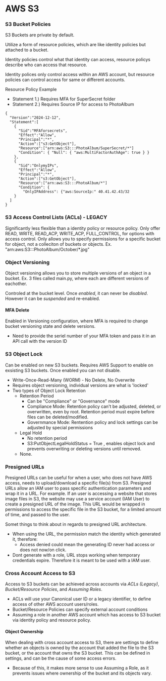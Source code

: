 # AWS S3


### S3 Bucket Policies
S3 Buckets are private by default.

Utilize a form of resource policies, which are like identity policies but attached to a bucket. 

Identity policies control what that identity can access, resource policys describe who can access that resource. 

Identity polices only control access within an AWS account, but resource policies can control access for same or different accounts. 

Resource Policy Example
- Statement 1.) Requires MFA for SuperSecret folder
- Statement 2.) Requires Source IP for access to PhotoAlbum
```
{
  "Version":"2024-12-12",
  "Statement":[
    {
      "Sid":"MFAforsecrets",
      "Effect":"Allow",
      "Principal":"*",
      "Action":["s3:GetObject"],
      "Resource":["arn:aws:S3:::PhotoAlbum/SuperSecret/*"]
      "Condition": { "Null": { "aws:MultiFactorAuthAge": true } }
    },
    {
      "Sid":"OnlymyIPs",
      "Effect":"Allow",
      "Principal":"*",
      "Action":["s3:GetObject"],
      "Resource":["arn:aws:S3:::PhotoAlbum/*"]
      "Condition": {
        "OnlyIPAddress": {"aws:SourceIp:" 40.41.42.43/32
    }
  ]
}
```

### S3 Access Control Lists (ACLs) - LEGACY

Significantly less flexible than a identity policy or resource policy. Only offer READ, WRITE, READ_ACP, WRITE_ACP, FULL_CONTROL, for options with access control. Only allows you to specify permissions for a specific bucket for object, not a colleciton of buckets or objects. Ex. "arn:aws:S3:::PhotoAlbum/October/*.jpg"


### Object Versioning
Object versioning allows you to store multiple versions of an object in a bucket. Ex. 3 files called main.py, where each are different versions of eachother. 

Controled at the bucket level. Once *enabled*, it can never be *disabled*. However it can be *suspended* and re-enabled. 

#### MFA Delete
Enabled in Versioning configuration, where MFA is required to change bucket versioning state and delete versions. 
- Need to provide the seriel number of your MFA token and pass it in an API call with the version ID

### S3 Object Lock

Can be enabled on new S3 buckets. Requires AWS Support to enable on exsisting S3 buckets. Once enabled you can not disable. 
- Write-Once-Read-Many (WORM) - No Delete, No Overwrite
- Requires object versioning, individual versions are what is 'locked'
- Two types of Object Lock Retention
  - Retention Period
    - Can be "Compliance" or "Governance" mode
    - Compliance Mode: Retention policy can't be adjusted, deleted, or overwritten, even by root. Retention period must expire before files can be deleted/modified.
    - Governmance Mode: Rentention policy and lock settings can be adjusted by special permissions
  - Legal Hold
    - No retention period
    - S3:PutObjectLegalHoldStatus = True , enables object lock and prevents overwriting or deleting versions until removed. 
  - None.


### Presigned URLs

Presigned URLs can be useful for when a user, who does not have AWS access, needs to upload/download a specific file(s) from S3. Presigned URLs allow an IAM user to pass specific authentication parameters and wrap it in a URL. For example. If an user is accessing a website that stores image files in S3, the website may use a service account (IAM User) to create a presigned URL of the image. This URL would be wrapped in permissions to access the specific file in the S3 bucket, for a limited amount of time, and passed to the user. 

Somet things to think about in regards to presigned URL architecture. 
- When using the URL, the permission match the identity which generated it, therefore:
  - Access denied could mean the generating ID never had access or does not now/on click.
- Dont generate with a role, URL stops working when temporary credentials expire. Therefore it is meant to be used with a IAM user.

### Cross Account Access to S3

Access to S3 buckets can be achieved across accounts via *ACLs (Legacy)*, *Bucket/Resource Policies*, and *Assuming Roles*.
- ACLs will use your Canonical user ID or a legacy identifier, to define access of other AWS account users/roles.
- Bucket/Resource Policies can specify external account conditions
- Assuming a role in another AWS account which has access to S3 bucket via identity policy and resource policy.

#### Object Ownership

When dealing with cross account access to S3, there are settings to define whether an objects is owned by the account that added the file to the S3 bucket, or the account that owns the S3 bucket. This can be defined in settings, and can be the cause of some access errors.
- Because of this, it makes more sense to use Assuming a Role, as it prevents issues where ownership of the bucket and its objects vary. 

